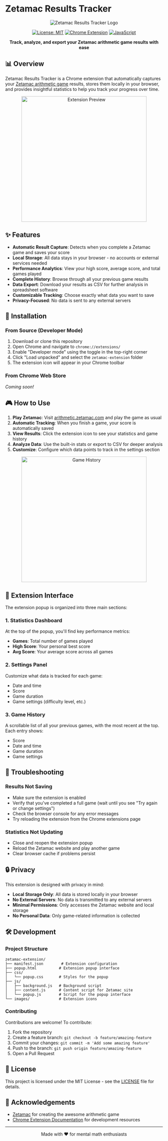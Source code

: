 # Zetamac Results Tracker

<div align="center">

![Zetamac Results Tracker Logo](images/icon128.png)

[![License: MIT](https://img.shields.io/badge/License-MIT-blue.svg)](https://opensource.org/licenses/MIT)
[![Chrome Extension](https://img.shields.io/badge/Platform-Chrome-green.svg)](https://developer.chrome.com/docs/extensions/)
[![JavaScript](https://img.shields.io/badge/Language-JavaScript-yellow.svg)](https://www.javascript.com/)

**Track, analyze, and export your Zetamac arithmetic game results with ease**

</div>

## 📊 Overview

Zetamac Results Tracker is a Chrome extension that automatically captures your [Zetamac arithmetic game](https://arithmetic.zetamac.com/) results, stores them locally in your browser, and provides insightful statistics to help you track your progress over time.

<div align="center">
<img src="screenshots/extension-preview.png" alt="Extension Preview" width="400"/>
</div>

## ✨ Features

- **Automatic Result Capture**: Detects when you complete a Zetamac game and saves your score
- **Local Storage**: All data stays in your browser - no accounts or external services needed
- **Performance Analytics**: View your high score, average score, and total games played
- **Complete History**: Browse through all your previous game results
- **Data Export**: Download your results as CSV for further analysis in spreadsheet software
- **Customizable Tracking**: Choose exactly what data you want to save
- **Privacy-Focused**: No data is sent to any external servers

## 🚀 Installation

### From Source (Developer Mode)

1. Download or clone this repository
2. Open Chrome and navigate to `chrome://extensions/`
3. Enable "Developer mode" using the toggle in the top-right corner
4. Click "Load unpacked" and select the `zetamac-extension` folder
5. The extension icon will appear in your Chrome toolbar

### From Chrome Web Store

*Coming soon!*

## 🎮 How to Use

1. **Play Zetamac**: Visit [arithmetic.zetamac.com](https://arithmetic.zetamac.com/) and play the game as usual
2. **Automatic Tracking**: When you finish a game, your score is automatically saved
3. **View Results**: Click the extension icon to see your statistics and game history
4. **Analyze Data**: Use the built-in stats or export to CSV for deeper analysis
5. **Customize**: Configure which data points to track in the settings section

<div align="center">
<img src="screenshots/game-history.png" alt="Game History" width="400"/>
</div>

## 🧩 Extension Interface

The extension popup is organized into three main sections:

### 1. Statistics Dashboard

At the top of the popup, you'll find key performance metrics:
- **Games**: Total number of games played
- **High Score**: Your personal best score
- **Avg Score**: Your average score across all games

### 2. Settings Panel

Customize what data is tracked for each game:
- Date and time
- Score
- Game duration
- Game settings (difficulty level, etc.)

### 3. Game History

A scrollable list of all your previous games, with the most recent at the top. Each entry shows:
- Score
- Date and time
- Game duration
- Game settings

## 🔧 Troubleshooting

### Results Not Saving

- Make sure the extension is enabled
- Verify that you've completed a full game (wait until you see "Try again or change settings")
- Check the browser console for any error messages
- Try reloading the extension from the Chrome extensions page

### Statistics Not Updating

- Close and reopen the extension popup
- Reload the Zetamac website and play another game
- Clear browser cache if problems persist

## 🔒 Privacy

This extension is designed with privacy in mind:

- **Local Storage Only**: All data is stored locally in your browser
- **No External Servers**: No data is transmitted to any external servers
- **Minimal Permissions**: Only accesses the Zetamac website and local storage
- **No Personal Data**: Only game-related information is collected

## 🛠️ Development

### Project Structure

```
zetamac-extension/
├── manifest.json        # Extension configuration
├── popup.html          # Extension popup interface
├── css/
│   └── popup.css       # Styles for the popup
├── js/
│   ├── background.js   # Background script
│   ├── content.js      # Content script for Zetamac site
│   └── popup.js        # Script for the popup interface
└── images/             # Extension icons
```

### Contributing

Contributions are welcome! To contribute:

1. Fork the repository
2. Create a feature branch: `git checkout -b feature/amazing-feature`
3. Commit your changes: `git commit -m 'Add some amazing feature'`
4. Push to the branch: `git push origin feature/amazing-feature`
5. Open a Pull Request

## 📄 License

This project is licensed under the MIT License - see the [LICENSE](LICENSE) file for details.

## 🙏 Acknowledgements

- [Zetamac](https://arithmetic.zetamac.com/) for creating the awesome arithmetic game
- [Chrome Extension Documentation](https://developer.chrome.com/docs/extensions/) for development resources

---

<div align="center">
Made with ❤️ for mental math enthusiasts
</div>
